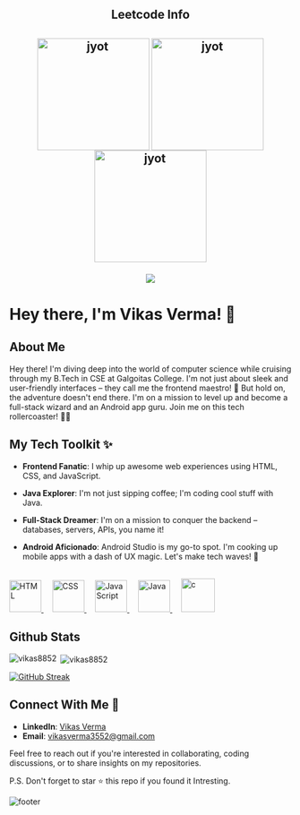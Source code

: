 <h2 align="center">Leetcode Info<h2>  
<p align="center">
   <a href="https://leetcode.com/vikas_333/" target="_blank"><img align="center" src="https://assets.leetcode.com/static_assets/marketing/2024-200.gif" alt="jyot" height="200" width="200" /></a>
  <a href="https://leetcode.com/vikas_333/" target="_blank"><img align="center" src="https://assets.leetcode.com/static_assets/marketing/2024-100-new.gif" alt="jyot" height="200" width="200" /></a>
  <a href="https://leetcode.com/vikas_333/" target="_blank"><img align="center" src="https://assets.leetcode.com/static_assets/marketing/2024-50.gif" alt="jyot" height="200" width="200" /></a>
   
</p>
<p align="center">

  <img  align=top flex-grow=1 src="https://leetcard.jacoblin.cool/vikas_333?theme=dark&font=Nunito&ext=heatmap" />  
</p>

  
# Hey there, I'm Vikas Verma! 👋

## About Me

Hey there! I'm diving deep into the world of computer science while cruising through my B.Tech in CSE at Galgoitas College. I'm not just about sleek and user-friendly interfaces – they call me the frontend maestro! 🎨 But hold on, the adventure doesn't end there. I'm on a mission to level up and become a full-stack wizard and an Android app guru. Join me on this tech rollercoaster! 🧙‍♂️

## My Tech Toolkit ✨

- **Frontend Fanatic**: I whip up awesome web experiences using HTML, CSS, and JavaScript.

- **Java Explorer**: I'm not just sipping coffee; I'm coding cool stuff with Java.

- **Full-Stack Dreamer**: I'm on a mission to conquer the backend – databases, servers, APIs, you name it!

- **Android Aficionado**: Android Studio is my go-to spot. I'm cooking up mobile apps with a dash of UX magic. Let's make tech waves! 🚀
<br>

<a href="https://developer.mozilla.org/en-US/docs/Web/HTML" target="_blank" rel="noreferrer">
  <img src="https://cdn.jsdelivr.net/gh/devicons/devicon/icons/html5/html5-original.svg" alt="HTML" width="57" height="57" />
</a>
&nbsp; 
&nbsp; 
<!-- CSS -->
<a href="https://developer.mozilla.org/en-US/docs/Web/CSS" target="_blank" rel="noreferrer">
  <img src="https://cdn.jsdelivr.net/gh/devicons/devicon/icons/css3/css3-original.svg" alt="CSS" width="57" height="57" />
</a>
&nbsp; 
&nbsp; 
<!-- JavaScript -->
<a href="https://developer.mozilla.org/en-US/docs/Web/JavaScript" target="_blank" rel="noreferrer">
  <img src="https://cdn.jsdelivr.net/gh/devicons/devicon/icons/javascript/javascript-original.svg" alt="JavaScript" width="57" height="57" />
</a>
&nbsp; 
&nbsp; 
<!-- Java -->
<a href="https://www.java.com/" target="_blank" rel="noreferrer">
  <img src="https://cdn.jsdelivr.net/gh/devicons/devicon/icons/java/java-original.svg" alt="Java" width="57" height="57" />
</a>
 &nbsp;
 &nbsp; 
<a href="https://en.wikipedia.org/wiki/C_(programming_language)" target="_blank" rel="noreferrer">
          <img src="https://cdn.jsdelivr.net/gh/devicons/devicon/icons/c/c-original.svg" alt="c" width="60" height="60" /></a>
         

  
## Github Stats 
<p><img align="left" src="https://github-readme-stats.vercel.app/api/top-langs?username=vikas8852&show_icons=true&locale=en&layout=compact&theme=dark" alt="vikas8852" /></p>

<p>&nbsp;<img align="center" src="https://github-readme-stats.vercel.app/api?username=vikas8852&show_icons=true&locale=en&theme=dark" alt="vikas8852" /></p>


[![GitHub Streak](https://github-readme-streak-stats.herokuapp.com/?user=vikas8852&theme=dark)](https://git.io/streak-stats)


## Connect With Me 🚀

- **LinkedIn**: [Vikas Verma](https://www.linkedin.com/in/vikas-verma-7627741b4?utm_source=share&utm_campaign=share_via&utm_content=profile&utm_medium=android_app )
- **Email**: vikasverma3552@gmail.com

Feel free to reach out if you're interested in collaborating, coding discussions, or to share insights on my repositories.

P.S. Don't forget to star ⭐️ this repo if you found it Intresting.

<!---
vikas8852/vikas8852 is a ✨ special ✨ repository because its `README.md` (this file) appears on your GitHub profile.
You can click the Preview link to take a look at your changes.
--->

![footer](https://user-images.githubusercontent.com/10498744/210157572-1fca0242-8af2-46a6-bfa3-666ffd40ebde.svg)
